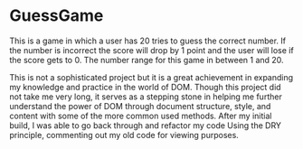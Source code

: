 # GuessGame

This is a game in which a user has 20 tries to guess the correct number. If the number is incorrect the score will drop by 1 point and the user will lose if the score gets to 0. The number range for this game in between 1 and 20.

This is not a sophisticated project but it is a great achievement in expanding my knowledge and practice in the world of DOM. Though this project did not take me very long, it serves as a stepping stone in helping me further understand the power of DOM through document structure, style, and content with some of the more common used methods. After my initial build, I was able to go back through and refactor my code
Using the DRY principle, commenting out my old code for viewing purposes.

[](https://imgur.com/a/dTrRzBU])
